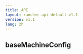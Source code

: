 ```yaml
---
title: API
layout: rancher-api-default-v1.1
version: v1.1
lang: zh
---
```


## baseMachineConfig



<br>
